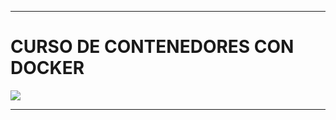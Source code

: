 ------------

# CURSO DE CONTENEDORES CON DOCKER

![](https://www.docker.com/wp-content/uploads/2022/03/horizontal-logo-monochromatic-white.png)

------------

